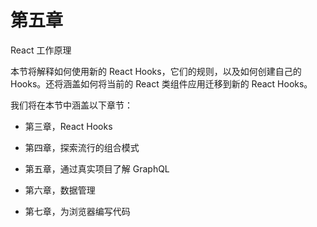# 第五章

React 工作原理

本节将解释如何使用新的 React Hooks，它们的规则，以及如何创建自己的 Hooks。还将涵盖如何将当前的 React 类组件应用迁移到新的 React Hooks。

我们将在本节中涵盖以下章节：

+   第三章，React Hooks

+   第四章，探索流行的组合模式

+   第五章，通过真实项目了解 GraphQL

+   第六章，数据管理

+   第七章，为浏览器编写代码

